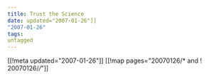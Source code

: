```yaml
---
title: Trust the Science
date: updated="2007-01-26"]]
"2007-01-26"
tags:
untagged
---
```

[[!meta updated="2007-01-26"]]
[[!map pages="20070126/* and ! 20070126/*/*"]]
